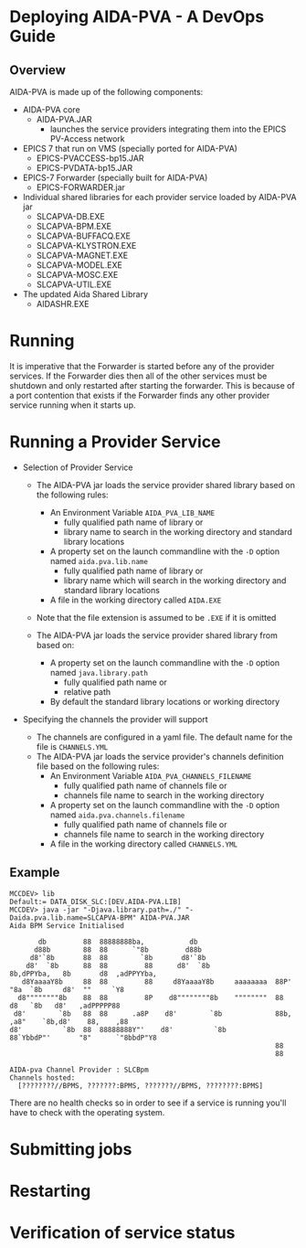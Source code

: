 # Deploying AIDA-PVA - A DevOps Guide
## Overview 
AIDA-PVA is made up of the following components:
* AIDA-PVA core 
  * AIDA-PVA.JAR
    * launches the service providers integrating them into the EPICS PV-Access network
* EPICS 7 that run on VMS (specially ported for AIDA-PVA)
  * EPICS-PVACCESS-bp15.JAR 
  * EPICS-PVDATA-bp15.JAR
* EPICS-7 Forwarder (specially built for AIDA-PVA)
  * EPICS-FORWARDER.jar
* Individual shared libraries for each provider service loaded by AIDA-PVA jar
  * SLCAPVA-DB.EXE
  * SLCAPVA-BPM.EXE
  * SLCAPVA-BUFFACQ.EXE
  * SLCAPVA-KLYSTRON.EXE
  * SLCAPVA-MAGNET.EXE
  * SLCAPVA-MODEL.EXE
  * SLCAPVA-MOSC.EXE
  * SLCAPVA-UTIL.EXE
* The updated Aida Shared Library
  * AIDASHR.EXE


# Running
It is imperative that the Forwarder is started before any of the provider services.  If the Forwarder dies then all of the other services must be shutdown and only restarted after starting the forwarder.  This is because of a port contention that exists if the Forwarder finds any other provider service running when it starts up.

# Running a Provider Service
* Selection of Provider Service
  * The AIDA-PVA jar loads the service provider shared library based on the following rules:
    * An Environment Variable `AIDA_PVA_LIB_NAME` 
      * fully qualified path name of library or 
      * library name to search in the working directory and standard library locations  
    * A property set on the launch commandline with the `-D` option named `aida.pva.lib.name`
      * fully qualified path name of library or 
      * library name which will search in the working directory and standard library locations  
    * A file in the working directory called `AIDA.EXE`
  * Note that the file extension is assumed to be `.EXE` if it is omitted

  * The AIDA-PVA jar loads the service provider shared library from based on:
    * A property set on the launch commandline with the `-D` option named `java.library.path`
      * fully qualified path name or 
      * relative path 
    * By default the standard library locations or working directory

* Specifying the channels the provider will support
  * The channels are configured in a yaml file.  The default name for the file is `CHANNELS.YML`
  * The AIDA-PVA jar loads the service provider's channels definition file based on the following rules:
    * An Environment Variable `AIDA_PVA_CHANNELS_FILENAME` 
      * fully qualified path name of channels file or 
      * channels file name to search in the working directory  
    * A property set on the launch commandline with the `-D` option named `aida.pva.channels.filename`
      * fully qualified path name of channels file or 
      * channels file name to search in the working directory  
    * A file in the working directory called `CHANNELS.YML`

## Example

```shell
MCCDEV> lib
Default:= DATA_DISK_SLC:[DEV.AIDA-PVA.LIB]
MCCDEV> java -jar "-Djava.library.path=./" "-Daida.pva.lib.name=SLCAPVA-BPM" AIDA-PVA.JAR
Aida BPM Service Initialised

       db         88  88888888ba,           db
      d88b        88  88      `"8b         d88b
     d8'`8b       88  88        `8b       d8'`8b
    d8'  `8b      88  88         88      d8'  `8b                8b,dPPYba,   8b       d8  ,adPPYYba,
   d8YaaaaY8b     88  88         88     d8YaaaaY8b     aaaaaaaa  88P'    "8a  `8b     d8'  ""     `Y8
  d8""""""""8b    88  88         8P    d8""""""""8b    """"""""  88       d8   `8b   d8'   ,adPPPPP88
 d8'        `8b   88  88      .a8P    d8'        `8b             88b,   ,a8"    `8b,d8'    88,    ,88
d8'          `8b  88  88888888Y"'    d8'          `8b            88`YbbdP"'       "8"      `"8bbdP"Y8
                                                                 88
                                                                 88

AIDA-pva Channel Provider : SLCBpm
Channels hosted:
  [????????//BPMS, ???????:BPMS, ???????//BPMS, ????????:BPMS]

```


There are no health checks so in order to see if a service is running you'll have to check with the operating system.

# Submitting jobs
# Restarting
# Verification of service status


